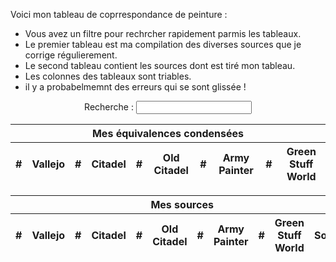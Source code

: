 
Voici mon tableau de coprrespondance de peinture :
* Vous avez un filtre pour rechrcher rapidement parmis les tableaux.
* Le premier tableau est ma compilation des diverses sources que je corrige régulierement.
* Le second tableau contient les sources dont est tiré mon tableau.
* Les colonnes des tableaux sont triables.
* il y a probabelmemnt des erreurs qui se sont glissée !

<form style="text-align: center;">
	<label>
		Recherche :
		<input type="text" id="filter">
	</label>
</form>

<table id="merge" class="sort">
	<thead>
		<tr>
			<th colspan="10">Mes équivalences condensées</th>
		</tr>
		<tr>
			<th data-sort="0">#</th>
			<th data-sort="1">Vallejo</th>
			<th data-sort="2">#</th>
			<th data-sort="3">Citadel</th>
			<th data-sort="4">#</th>
			<th data-sort="5">Old Citadel</th>
			<th data-sort="6">#</th>
			<th data-sort="7">Army Painter</th>
			<th data-sort="8">#</th>
			<th data-sort="9">Green Stuff World</th>
		</tr>
	</thead>
	<tbody></tbody>
</table>

<table id="equivalence" class="sort">
	<thead>
		<tr>
			<th colspan="11">Mes sources</th>
		</tr>
		<tr>
			<th data-sort="0">#</th>
			<th data-sort="1">Vallejo</th>
			<th data-sort="2">#</th>
			<th data-sort="3">Citadel</th>
			<th data-sort="4">#</th>
			<th data-sort="5">Old Citadel</th>
			<th data-sort="6">#</th>
			<th data-sort="7">Army Painter</th>
			<th data-sort="8">#</th>
			<th data-sort="9">Green Stuff World</th>
			<th>Source</th>
		</tr>
	</thead>
	<tbody></tbody>
</table>

